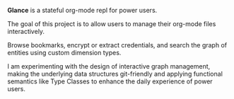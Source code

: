 **Glance** is a stateful org-mode repl for power users.

The goal of this project is to allow users to manage their org-mode files interactively.

Browse bookmarks, encrypt or extract credentials, and search the graph of entities using custom dimension types.

I am experimenting with the design of interactive graph management, making the underlying data structures git-friendly and applying functional semantics like Type Classes to enhance the daily experience of power users.
